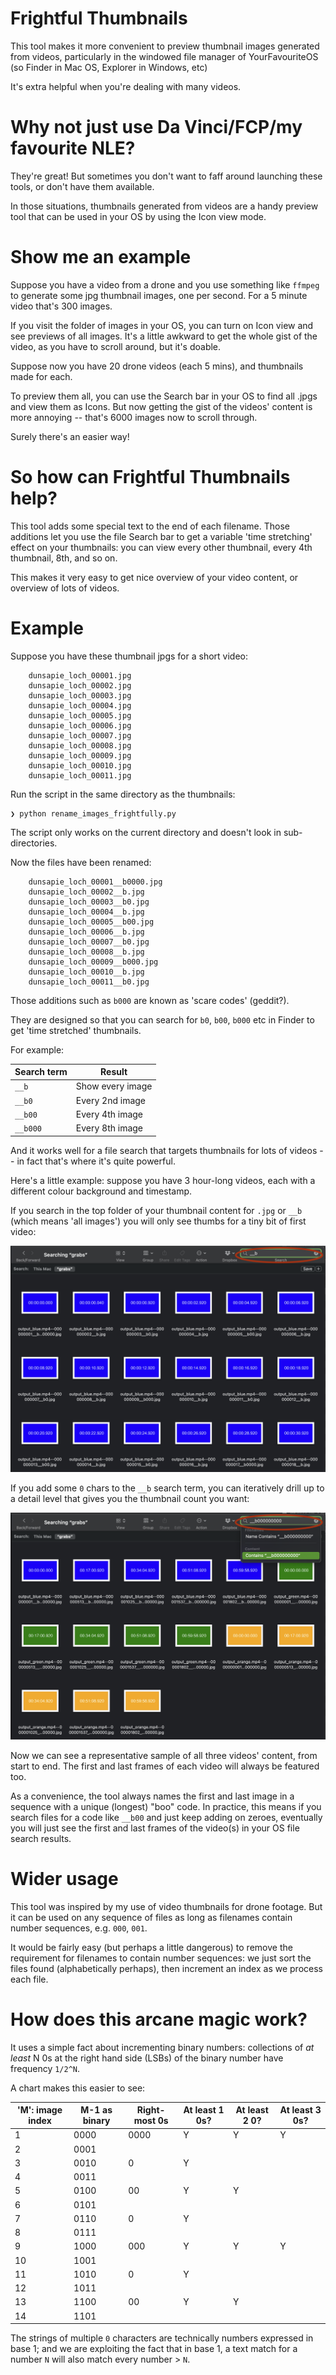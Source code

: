 # Frightful Thumbnails

This tool makes it more convenient to preview thumbnail images generated from videos, particularly in the windowed file manager of YourFavouriteOS (so Finder in Mac OS, Explorer in Windows, etc)

It's extra helpful when you're dealing with many videos.

# Why not just use Da Vinci/FCP/my favourite NLE?

They're great! But sometimes you don't want to faff around launching these tools, or don't have them available.

In those situations, thumbnails generated from videos are a handy preview tool that can be used in your OS by using the Icon view mode.

# Show me an example

Suppose you have a video from a drone and you use something like `ffmpeg` to generate some jpg thumbnail images, one per second. For a 5 minute video that's 300 images.

If you visit the folder of images in your OS, you can turn on Icon view and see previews of all images. It's a little awkward to get the whole gist of the video, as you have to scroll around, but it's doable.

Suppose now you have 20 drone videos (each 5 mins), and thumbnails made for each.

To preview them all, you can use the Search bar in your OS to find all .jpgs and view them as Icons. But now getting the gist of the videos' content is more annoying -- that's
6000 images now to scroll through.

Surely there's an easier way!

# So how can Frightful Thumbnails help?

This tool adds some special text to the end of each filename. Those additions let you use the file Search bar to get a variable 'time stretching' effect on your thumbnails: you can view every other thumbnail,
every 4th thumbnail, 8th, and so on. 

This makes it very easy to get nice overview of your video content, or overview of lots of videos.

# Example

Suppose you have these thumbnail jpgs for a short video:

```
    dunsapie_loch_00001.jpg
    dunsapie_loch_00002.jpg
    dunsapie_loch_00003.jpg
    dunsapie_loch_00004.jpg
    dunsapie_loch_00005.jpg
    dunsapie_loch_00006.jpg
    dunsapie_loch_00007.jpg
    dunsapie_loch_00008.jpg
    dunsapie_loch_00009.jpg
    dunsapie_loch_00010.jpg
    dunsapie_loch_00011.jpg
```

Run the script in the same directory as the thumbnails:

```
❯ python rename_images_frightfully.py
```

The script only works on the current directory and doesn't look in sub-directories.

Now the files have been renamed:

```
    dunsapie_loch_00001__b0000.jpg
    dunsapie_loch_00002__b.jpg
    dunsapie_loch_00003__b0.jpg
    dunsapie_loch_00004__b.jpg
    dunsapie_loch_00005__b00.jpg
    dunsapie_loch_00006__b.jpg
    dunsapie_loch_00007__b0.jpg
    dunsapie_loch_00008__b.jpg
    dunsapie_loch_00009__b000.jpg
    dunsapie_loch_00010__b.jpg
    dunsapie_loch_00011__b0.jpg
```

Those additions such as `b000` are known as 'scare codes' (geddit?).

They are designed so that you can search for `b0`, `b00`, `b000` etc in Finder to get 'time stretched' thumbnails.

For example:


| Search term  | Result            |
| ------------ | ----------------- |
|  `__b`         | Show every image  |
|  `__b0`        | Every 2nd image   |
|  `__b00`       | Every 4th image   |
|  `__b000`      | Every 8th image   |

And it works well for a file search that targets thumbnails for lots of videos -- in fact that's where it's quite powerful.

Here's a little example: suppose you have 3 hour-long videos, each with a different colour background and timestamp.

If you search in the top folder of your thumbnail content for `.jpg` or `__b` (which means 'all images') you will only see thumbs for a tiny bit of first video:

![Screeshot of finder showing a lot of thumbnails for just the start of the blue video](readme_images/search_all_thumbnails.png)

If you add some `0` chars to the `__b` search term, you can iteratively drill up to a detail level that gives you the thumbnail count you want:

![Screeshot of finder showing a lot of thumbnails for just the start of the blue video](readme_images/search_less_thumbnails.png)

Now we can see a representative sample of all three videos' content, from start to end. The first and last frames of each video will always be featured too.

As a convenience, the tool always names the first and last image in a sequence with a unique (longest) "boo" code.
In practice, this means if you search files for a code like `__b00` and just keep adding on zeroes, eventually you will just see the first and last frames of the video(s) in your OS file search results.

# Wider usage

This tool was inspired by my use of video thumbnails for drone footage. But it can be used on any sequence of files as long as filenames contain number sequences, e.g. `000`, `001`.

It would be fairly easy (but perhaps a little dangerous) to remove the requirement for filenames to contain number sequences: we just sort the files found (alphabetically perhaps), then  increment an index as we process each file.

# How does this arcane magic work?

It uses a simple fact about incrementing binary numbers: collections of *at least* N 0s at the right hand side (LSBs) of the binary number have frequency `1/2^N`.

A chart makes this easier to see:

| 'M': image index  | M-1 as binary | Right-most 0s   | At least 1 0s? | At least 2 0? | At least 3 0s? | 
| ------------ | ------------------ | --------------- | -------------- | ------------- | -------------- |
|   1          |  0000              |  0000           |   Y            |   Y           |   Y            |
|   2          |  0001              |                 |                |               |                |
|   3          |  0010              |  0              |   Y            |               |                |
|   4          |  0011              |                 |                |               |                |
|   5          |  0100              |  00             |   Y            |   Y           |                |
|   6          |  0101              |                 |                |               |                |
|   7          |  0110              |  0              |   Y            |               |                |
|   8          |  0111              |                 |                |               |                |
|   9          |  1000              |  000            |   Y            |   Y           |   Y            |
|   10         |  1001              |                 |                |               |                |
|   11         |  1010              |  0              |   Y            |               |                |
|   12         |  1011              |                 |                |               |                |
|   13         |  1100              |  00             |   Y            |   Y           |                |
|   14         |  1101              |                 |                |               |                |

The strings of multiple `0` characters are technically numbers expressed in base 1; and we are exploiting the fact that in base 1, a text match for a number `N` will also match every number > `N`.

